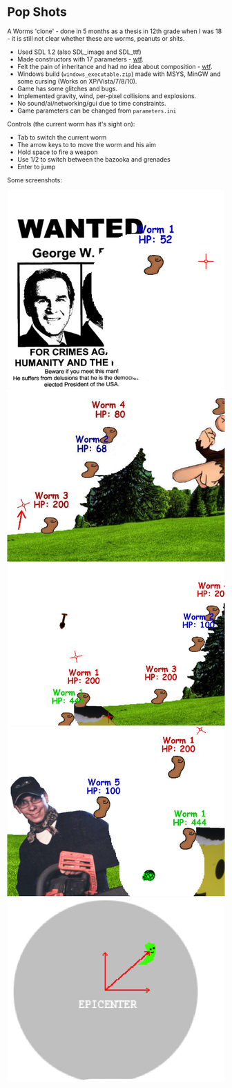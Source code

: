 Pop Shots
=======

A Worms 'clone' - done in 5 months as a thesis in 12th grade when I was 18 - it is still not clear whether these are worms, peanuts or shits.

- Used SDL 1.2 (also SDL_image and SDL_ttf)
- Made constructors with 17 parameters - [wtf](https://github.com/onqtam/old-stuff/blob/master/pop_shots/src/source/physicalobject.cc#L18).
- Felt the pain of inheritance and had no idea about composition - [wtf](doc/html/class_object.png).
- Windows build (```windows_executable.zip```) made with MSYS, MinGW and some cursing (Works on XP/Vista/7/8/10).
- Game has some glitches and bugs.
- Implemented gravity, wind, per-pixel collisions and explosions.
- No sound/ai/networking/gui due to time constraints.
- Game parameters can be changed from ```parameters.ini```

Controls (the current worm has it's sight on):

- Tab to switch the current worm
- The arrow keys to to move the worm and his aim
- Hold space to fire a weapon
- Use 1/2 to switch between the bazooka and grenades
- Enter to jump

Some screenshots:

![](screens/scr1.jpg)
![](screens/scr2.jpg)
![](screens/scr3.jpg)
![](screens/scr4.jpg)
![](screens/boom.jpg)
